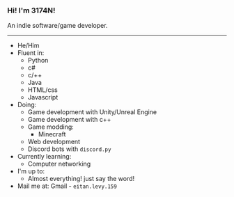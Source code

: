 ### Hi! I'm 3174N!

An indie software/game developer.

---

- He/Him
- Fluent in:
  - Python
  - c#
  - c/++
  - Java
  - HTML/css
  - Javascript
- Doing:
  - Game development with Unity/Unreal Engine
  - Game development with c++
  - Game modding:
    - Minecraft
  - Web development
  - Discord bots with `discord.py`
- Currently learning:
  - Computer networking
- I'm up to:
  - Almost everything! just say the word!
- Mail me at: Gmail - `eitan.levy.159`
